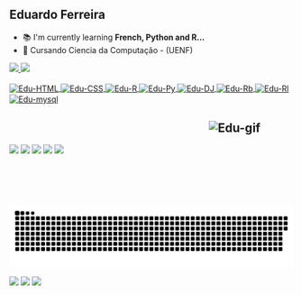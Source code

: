 ## Eduardo Ferreira


- 📚 I'm currently learning **French, Python and R...**
- 🌱 Cursando Ciencia da Computação - (UENF)

<div>
  <a href ="https://github.com/3duardoJr">
  <img height="151em" src="https://github-readme-stats.vercel.app/api?username=3duardoJr&show_icons=true&theme=tokyonight&include_all_commits-true&count_private=true"/>
  <img height="151em" src="https://github-readme-stats.vercel.app/api/top-langs/?username=3duardoJr&layout=compact&langs_count=16&theme=tokyonight"/>
</div>
<div style="display: inline_block"><br>
  <img align="center" alt="Edu-HTML" height="30" width="40" src="https://cdn.jsdelivr.net/gh/devicons/devicon/icons/html5/html5-original.svg"> 
  <img align="center" alt="Edu-CSS" height="30" width="40" src="https://cdn.jsdelivr.net/gh/devicons/devicon/icons/css3/css3-original.svg"> 
  <img align="center" alt="Edu-R" height="30" width="40" src="https://cdn.jsdelivr.net/gh/devicons/devicon/icons/r/r-plain.svg">
  <img align="center" alt="Edu-Py" height="30" width="40" src="https://cdn.jsdelivr.net/gh/devicons/devicon/icons/python/python-original.svg">
  <img align="center" alt="Edu-DJ" height="30" width="40" src="https://cdn.jsdelivr.net/gh/devicons/devicon/icons/django/django-plain.svg">
  <img align="center" alt="Edu-Rb" height="30" width="40" src="https://cdn.jsdelivr.net/gh/devicons/devicon/icons/ruby/ruby-plain.svg">
  <img align="center" alt="Edu-Rl" height="30" width="40" src="https://cdn.jsdelivr.net/gh/devicons/devicon/icons/rails/rails-plain.svg">
  
  <img align="center" alt="Edu-mysql" height="30" width="40" src="https://cdn.jsdelivr.net/gh/devicons/devicon/icons/mysql/mysql-original.svg">
</div>

 
  ##   <img align="right" alt="Edu-gif" height="150" width="150" src="https://media.giphy.com/media/kTk0h7oeT85mybZQqN/giphy.gif"><br>
<div>

  <a href="https://www.instagram.com/3duardojrdev/"><img src="https://img.shields.io/badge/Instagram-E4405F?style=for-the-badge&logo=instagram&logoColor=white" target=_blank></a>
  <a href="https://twitter.com/3duardoJr"><img src="https://img.shields.io/badge/Twitter-1DA1F2?style=for-the-badge&logo=twitter&logoColor=white" target=_blank></a>
  <a href="https://www.linkedin.com/in/eduardo-ferreira-886433250/"><img src="https://img.shields.io/badge/LinkedIn-0077B5?style=for-the-badge&logo=linkedin&logoColor=white" target=_blank></a>
  <a href="discordapp.com/users/3du#1306"><img src="https://img.shields.io/badge/Discord-7289DA?style=for-the-badge&logo=discord&logoColor=white" target=_blank></a>
  <a href="mailto:edu.ferreira.s.j@gmail.com"><img src="https://img.shields.io/badge/Gmail-D14836?style=for-the-badge&logo=gmail&logoColor=white" target=_blank></a>
 

  ![Snake animation](https://github.com/3duardoJr/3duardoJr/blob/output/github-contribution-grid-snake.svg)
 
  <a href="https://br.evga.com/products/product.aspx?pn=06G-P4-6163-RX"><img src="https://img.shields.io/badge/NVIDIA-GTX1060-76B900?style=for-the-badge&logo=nvidia&logoColor=white" target=_blank></a>
 <a href="https://www.amd.com/pt/products/cpu/amd-ryzen-5-2600"><img src="https://img.shields.io/badge/AMD-Ryzen_5_2600-ED1C24?style=for-the-badge&logo=amd&logoColor=white" target=_blank></a>
 <a href="https://www.kabum.com.br/produto/156097/notebook-acer-aspire-3-amd-ryzen-7-3700u-8gb-ram-ssd-256gb-nvme-15-6-hd-radeon-vega-10-graphic-windows-10-home-preto-a315-23-r3l9"><img src="https://img.shields.io/badge/Opensuse-ACER_Aspire_3-0078D6?style=for-the-badge&logo=opensuse&logoColor=white" target=_blank></a>
 
 
</div>
